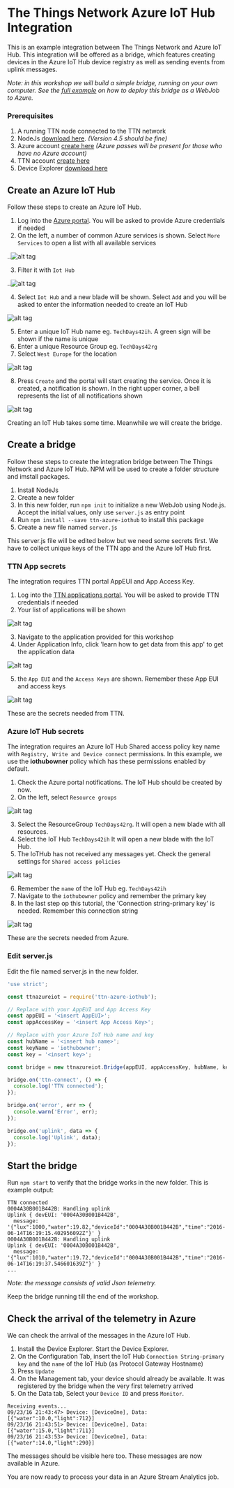 # The Things Network Azure IoT Hub Integration

This is an example integration between The Things Network and Azure IoT Hub. This integration will be offered as a bridge, which features creating devices in the Azure IoT Hub device registry as well as sending events from uplink messages.

*Note: in this workshop we will build a simple bridge, running on your own computer. See the [full example](https://github.com/TheThingsNetwork/examples/tree/master/integrations/azure) on how to deploy this bridge as a WebJob to Azure.*

### Prerequisites

1. A running TTN node connected to the TTN network
2. NodeJs [download here](https://nodejs.org/en/). _(Version 4.5 should be fine)_
3. Azure account [create here](https://azure.microsoft.com/en-us/free/) _(Azure passes will be present for those who have no Azure account)_
4. TTN account [create here](https://account.thethingsnetwork.org/register)
5. Device Explorer [download here](https://github.com/Azure/azure-iot-sdks/blob/master/tools/DeviceExplorer/doc/how_to_use_device_explorer.md)


## Create an Azure IoT Hub

Follow these steps to create an Azure IoT Hub.

1. Log into the [Azure portal](https://portal.azure.com/). You will be asked to provide Azure credentials if needed
2. On the left, a number of common Azure services is shown. Select `More Services` to open a list with all available services

..![alt tag](img/azure-more-services.png)

3. Filter it with `Iot Hub`

..![alt tag](img/azure-search-iot-hub.png)

4. Select `Iot Hub` and a new blade will be shown. Select `Add` and you will be asked to enter the information needed to create an IoT Hub

![alt tag](img/azure-portal-add.png)

5. Enter a unique IoT Hub name eg. `TechDays42ih`. A green sign will be shown if the name is unique
6. Enter a unique Resource Group eg. `TechDays42rg`
7. Select `West Europe` for the location

![alt tag](img/azure-new-iot-hub-scaled.png)

8. Press `Create` and the portal will start creating the service. Once it is created, a notification is shown. In the right upper corner, a bell represents the list of all notifications shown

![alt tag](img/azure-notifications.png)

Creating an IoT Hub takes some time. Meanwhile we will create the bridge.


## Create a bridge

Follow these steps to create the integration bridge between The Things Network and Azure IoT Hub. NPM will be used to create a folder structure and imstall packages.

1. Install NodeJs
2. Create a new folder
3. In this new folder, run `npm init` to initialize a new WebJob using Node.js. Accept the initial values, only use `server.js` as entry point
4. Run `npm install --save ttn-azure-iothub` to install this package
5. Create a new file named `server.js`

This server.js file will be edited below but we need some secrets first. We have to collect unique keys of the TTN app and the Azure IoT Hub first.


### TTN App secrets

The integration requires TTN portal AppEUI and App Access Key.

1. Log into the [TTN applications portal](https://staging.thethingsnetwork.org/applications). You will be asked to provide TTN credentials if needed
2. Your list of applications will be shown

![alt tag](img/ttn-application-list.png)

3. Navigate to the application provided for this workshop
4. Under Application Info, click 'learn how to get data from this app' to get the application data

![alt tag](img/ttn-application.png)

5. the `App EUI` and the `Access Keys` are shown. Remember these App EUI and access keys

![alt tag](img/ttn-application-cred.png)

These are the secrets needed from TTN.


### Azure IoT Hub secrets

The integration requires an Azure IoT Hub Shared access policy key name with `Registry, Write and Device connect` permissions. In this example, we use the **iothubowner** policy which has these permissions enabled by default.

1. Check the Azure portal notifications. The IoT Hub should be created by now.
2. On the left, select `Resource groups`

![alt tag](img/azure-resource-groups.png)

3. Select the ResourceGroup `TechDays42rg`. It will open a new blade with all resources.
4. Select the IoT Hub `TechDays42ih` It will open a new blade with the IoT Hub.
5. The IoTHub has not received any messages yet. Check the general settings for `Shared access policies`

![alt tag](img/azure-iot-hub-initial.png)

6. Remember the `name` of the IoT Hub eg. `TechDays42ih`
7. Navigate to the `iothubowner` policy and remember the primary key
8. In the last step op this tutorial, the 'Connection string-primary key' is needed. Remember this connection string

![alt tag](img/azure-iothubowner-policy.png)

These are the secrets needed from Azure.


### Edit server.js

Edit the file named server.js in the new folder.

```js
'use strict';

const ttnazureiot = require('ttn-azure-iothub');

// Replace with your AppEUI and App Access Key
const appEUI = '<insert AppEUI>';
const appAccessKey = '<insert App Access Key>';

// Replace with your Azure IoT Hub name and key
const hubName = '<insert hub name>';
const keyName = 'iothubowner';
const key = '<insert key>';

const bridge = new ttnazureiot.Bridge(appEUI, appAccessKey, hubName, keyName, key);

bridge.on('ttn-connect', () => {
  console.log('TTN connected');
});

bridge.on('error', err => {
  console.warn('Error', err);
});

bridge.on('uplink', data => {
  console.log('Uplink', data);
});
```


## Start the bridge

Run `npm start` to verify that the bridge works in the new folder. This is example output:

```
TTN connected
0004A30B001B442B: Handling uplink
Uplink { devEUI: '0004A30B001B442B',
  message: '{"lux":1000,"water":19.82,"deviceId":"0004A30B001B442B","time":"2016-06-14T16:19:15.402956092Z"}' }
0004A30B001B442B: Handling uplink
Uplink { devEUI: '0004A30B001B442B',
  message: '{"lux":1010,"water":19.72,"deviceId":"0004A30B001B442B","time":"2016-06-14T16:19:37.546601639Z"}' }
...
```

*Note: the message consists of valid Json telemetry.*

Keep the bridge running till the end of the workshop.  


## Check the arrival of the telemetry in Azure

We can check the arrival of the messages in the Azure IoT Hub.

1. Install the Device Explorer. Start the Device Explorer.
2. On the Configuration Tab, insert the IoT Hub `Connection String-primary key` and the `name` of the IoT Hub (as Protocol Gateway Hostname)
3. Press `Update`
4. On the Management tab, your device should already be available. It was registered by the bridge when the very first telemetry arrived
5. On the Data tab, Select your `Device ID` and press `Monitor`.

```
Receiving events...
09/23/16 21:43:47> Device: [DeviceOne], Data:[{"water":10.0,"light":712}]
09/23/16 21:43:51> Device: [DeviceOne], Data:[{"water":15.0,"light":711}]
09/23/16 21:43:53> Device: [DeviceOne], Data:[{"water":14.0,"light":290}]
```

The messages should be visible here too. These messages are now available in Azure.

You are now ready to process your data in an Azure Stream Analytics job.


